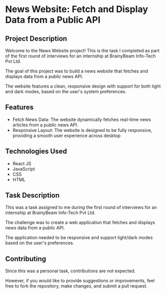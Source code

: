 # News Website: Fetch and Display Data from a Public API

## Project Description

Welcome to the News Website project! This is the task I completed as part of the first round of interviews for an internship at BrainyBeam Info-Tech Pvt Ltd.

The goal of this project was to build a news website that fetches and displays data from a public news API. 

The website features a clean, responsive design with support for both light and dark modes, based on the user's system preferences.

## Features

- Fetch News Data: The website dynamically fetches real-time news articles from a public news API.
- Responsive Layout: The website is designed to be fully responsive, providing a smooth user experience across desktop

## Technologies Used

- React JS
- JavaScript
- CSS
- HTML

## Task Description

This was a task assigned to me during the first round of interviews for an internship at BrainyBeam Info-Tech Pvt Ltd. 

The challenge was to create a web application that fetches and displays news data from a public API. 

The application needed to be responsive and support light/dark modes based on the user's preferences.

## Contributing

Since this was a personal task, contributions are not expected. 

However, if you would like to provide suggestions or improvements, feel free to fork the repository, make changes, and submit a pull request.
